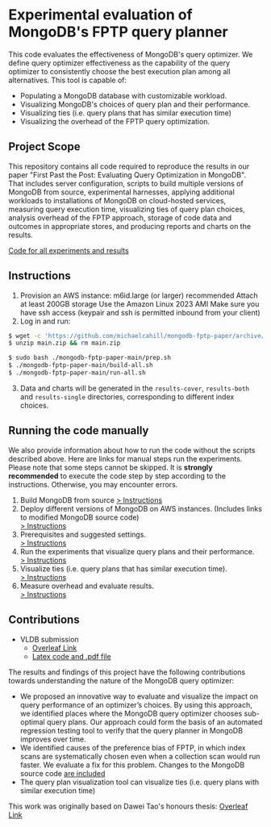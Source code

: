 Experimental evaluation of MongoDB's FPTP query planner
====

This code evaluates the effectiveness of MongoDB's query optimizer. We define query optimizer 
effectiveness as the capability of the query optimizer to consistently choose the best execution
plan among all alternatives. This tool is capable of:

* Populating a MongoDB database with customizable workload.
* Visualizing MongoDB's choices of query plan and their performance.
* Visualizing ties (i.e. query plans that has similar execution time)
* Visualizing the overhead of the FPTP query optimization.

Project Scope
----
This repository contains all code required to reproduce the results in our paper
"First Past the Post: Evaluating Query Optimization in MongoDB". That includes server configuration,
scripts to build multiple versions of MongoDB from source, experimental harnesses, applying
additional workloads to installations of MongoDB on cloud-hosted services, measuring query execution
time, visualizing ties of query plan choices, analysis overhead of the FPTP approach, storage of
code data and outcomes in appropriate stores, and producing reports and charts on the results.

[Code for all experiments and results](https://github.com/michaelcahill/mongodb-fptp-paper)

Instructions
---
1. Provision an AWS instance: m6id.large (or larger) recommended
Attach at least 200GB storage
Use the Amazon Linux 2023 AMI
Make sure you have ssh access (keypair and ssh is permitted inbound from your client)
2. Log in and run:
```sh
$ wget -c 'https://github.com/michaelcahill/mongodb-fptp-paper/archive/refs/heads/main.zip'
$ unzip main.zip && rm main.zip

$ sudo bash ./mongodb-fptp-paper-main/prep.sh
$ ./mongodb-fptp-paper-main/build-all.sh
$ ./mongodb-fptp-paper-main/run-all.sh
```
3. Data and charts will be generated in the `results-cover`, `results-both` and `results-single`
directories, corresponding to different index choices.

Running the code manually
----

We also provide information about how to run the code without the scripts described above.  Here are
links for manual steps run the experiments. Please note that some steps cannot be skipped.  It is
**strongly recommended** to execute the code step by step according to the instructions. 
Otherwise, you may encounter errors. 

1. Build MongoDB from source
[> Instructions](./docs/building-monogdb-from-source.md)
2. Deploy different versions of MongoDB on AWS instances. (Includes links to modified MongoDB source code)\
[> Instructions](./docs/deploy-mongodb-on-aws.md)
3. Prerequisites and suggested settings.\
[> Instructions](./docs/prerequisites.md)
4. Run the experiments that visualize query plans and their performance.\
[> Instructions](./docs/run-experiment.md)
5. Visualize ties (i.e. query plans that has similar execution time).\
[> Instructions](./docs/visualize-ties.md)
6. Measure overhead and evaluate results.\
[> Instructions](./docs/visalize-overhead.md)

Contributions
----
* VLDB submission
    * [Overleaf Link](https://www.overleaf.com/project/639797b18d3baa4404d1c7c3)
    * [Latex code and .pdf file](./vldb-submission-latex)

The results and findings of this project have the following contributions towards
 understanding the nature of the MongoDB query optimizer:

* We proposed an innovative way to evaluate and visualize the impact on query performance
of an optimizer’s choices.  By using this approach, we identified places where the MongoDB 
query optimizer chooses sub-optimal query plans. Our approach could form the basis of an 
automated regression testing tool to verify that the query planner in MongoDB improves
 over time. 
* We identified causes of the preference bias of FPTP, in which index scans are systematically 
chosen even when a collection scan would run faster. We evaluate a fix for this problem.
Changes to the MongoDB source code [are included](./mongoversions)
* The query plan visualization tool can visualize ties (i.e. query plans with similar execution
time)

This work was originally based on Dawei Tao's honours thesis: 
[Overleaf Link](https://www.overleaf.com/9886178511bnfhsqfvvmfv)